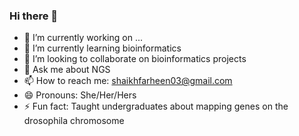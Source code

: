 ### Hi there 👋

- 🔭 I’m currently working on ...
- 🌱 I’m currently learning bioinformatics
- 👯 I’m looking to collaborate on bioinformatics projects
- 💬 Ask me about NGS
- 📫 How to reach me: shaikhfarheen03@gmail.com
- 😄 Pronouns: She/Her/Hers
- ⚡ Fun fact: Taught undergraduates about mapping genes on the drosophila chromosome

